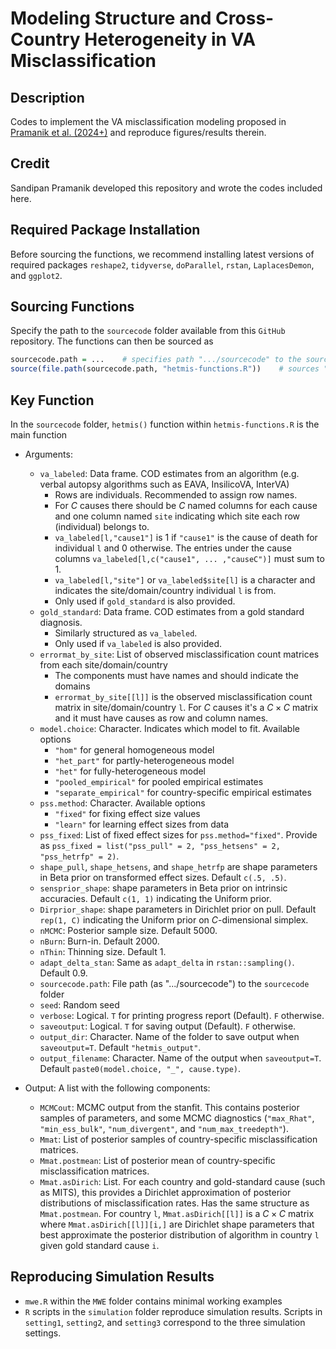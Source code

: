 # Modeling Structure and Cross-Country Heterogeneity in VA Misclassification

## Description

Codes to implement the VA misclassification modeling proposed in [Pramanik et al. (2024+)](https://arxiv.org/abs/2312.03192) and reproduce figures/results therein. 

## Credit

Sandipan Pramanik developed this repository and wrote the codes included here.

## Required Package Installation

Before sourcing the functions, we recommend installing latest versions of required packages `reshape2`, `tidyverse`, `doParallel`, `rstan`, `LaplacesDemon`, and `ggplot2`.

## Sourcing Functions

Specify the path to the `sourcecode` folder available from this `GitHub` repository. The functions can then be sourced as

``` r
sourcecode.path = ...    # specifies path ".../sourcecode" to the sourcecode folder
source(file.path(sourcecode.path, "hetmis-functions.R"))    # sources ".../sourcecode/hetmis-functions.R"
```

## Key Function

In the `sourcecode` folder, `hetmis()` function within `hetmis-functions.R` is the main function
 
 * Arguments:
   * `va_labeled`: Data frame. COD estimates from an algorithm (e.g. verbal autopsy algorithms such as EAVA, InsilicoVA, InterVA) 
     * Rows are individuals. Recommended to assign row names.
     * For $C$ causes there should be $C$ named columns for each cause and one column named `site` indicating which site each row (individual) belongs to.
     * `va_labeled[l,"cause1"]` is 1 if `"cause1"` is the cause of death for individual `l` and 0 otherwise. The entries under the cause columns `va_labeled[l,c("cause1", ... ,"causeC")]` must sum to 1.
     * `va_labeled[l,"site"]` or `va_labeled$site[l]` is a character and indicates the site/domain/country individual `l` is from.
     * Only used if `gold_standard` is also provided.
   * `gold_standard`: Data frame. COD estimates from a gold standard diagnosis.
     * Similarly structured as `va_labeled`.
     * Only used if `va_labeled` is also provided.
   * `errormat_by_site`: List of observed misclassification count matrices from each site/domain/country
     * The components must have names and should indicate the domains
     * `errormat_by_site[[l]]` is the observed misclassification count matrix in site/domain/country `l`. For $C$ causes it's a $C \times C$ matrix and it must have causes as row and column names.
   * `model.choice`: Character. Indicates which model to fit. Available options
     * `"hom"` for general homogeneous model
     * `"het_part"` for partly-heterogeneous model
     * `"het"` for fully-heterogeneous model
     * `"pooled_empirical"` for pooled empirical estimates
     * `"separate_empirical"` for country-specific empirical estimates
   * `pss.method`: Character. Available options
     * `"fixed"` for fixing effect size values
     * `"learn"` for learning effect sizes from data
   * `pss_fixed`: List of fixed effect sizes for `pss.method="fixed"`. Provide as `pss_fixed = list("pss_pull" = 2, "pss_hetsens" = 2, "pss_hetrfp" = 2)`.
   * `shape_pull`, `shape_hetsens`, and `shape_hetrfp` are shape parameters in Beta prior on transformed effect sizes. Default `c(.5, .5)`.
   * `sensprior_shape`: shape parameters in Beta prior on intrinsic accuracies. Default `c(1, 1)` indicating the Uniform prior.
   * `Dirprior_shape`: shape parameters in Dirichlet prior on pull. Default `rep(1, C)` indicating the Uniform prior on $C$-dimensional simplex.
   * `nMCMC`: Posterior sample size. Default 5000.
   * `nBurn`: Burn-in. Default 2000.
   * `nThin`: Thinning size. Default 1.
   * `adapt_delta_stan`: Same as `adapt_delta` in `rstan::sampling()`. Default 0.9.
   * `sourcecode.path`: File path (as ".../sourcecode") to the `sourcecode` folder
   * `seed`: Random seed
   * `verbose`: Logical. `T` for printing progress report (Default). `F` otherwise.
   * `saveoutput`: Logical. `T` for saving output (Default). `F` otherwise.
   * `output_dir`: Character. Name of the folder to save output when `saveoutput=T`. Default `"hetmis_output"`.
   * `output_filename`: Character. Name of the output when `saveoutput=T`. Default `paste0(model.choice, "_", cause.type)`.
 
 * Output: A list with the following components:
   * `MCMCout`: MCMC output from the stanfit. This contains posterior samples of parameters, and some MCMC diagnostics (`"max_Rhat"`, `"min_ess_bulk"`, `"num_divergent"`, and `"num_max_treedepth"`).
   * `Mmat`: List of posterior samples of country-specific misclassification matrices.
   * `Mmat.postmean`: List of posterior mean of country-specific misclassification matrices.
   * `Mmat.asDirich`: List. For each country and gold-standard cause (such as MITS), this provides a Dirichlet approximation of posterior distributions of misclassification rates. Has the same structure as `Mmat.postmean`. For country `l`, `Mmat.asDirich[[l]]` is a $C \times C$ matrix where `Mmat.asDirich[[l]][i,]` are Dirichlet shape parameters that best approximate the posterior distribution of algorithm in country `l` given gold standard cause `i`.

## Reproducing Simulation Results

* `mwe.R` within the `MWE` folder contains minimal working examples
* `R` scripts in the `simulation` folder reproduce simulation results. Scripts in `setting1`, `setting2`, and `setting3` correspond to the three simulation settings.
